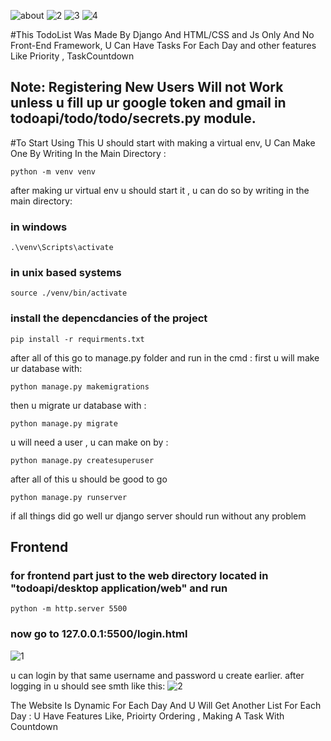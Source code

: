 
![about](https://github.com/Masoom-Wahid/todoapi/assets/121297100/73ef1d4e-2527-4732-b589-634a914222d6)
![2](https://github.com/Masoom-Wahid/todoapi/assets/121297100/49b0492f-350f-4285-b294-e50d96731fd7)
![3](https://github.com/Masoom-Wahid/todoapi/assets/121297100/6a9f92ed-a199-4ab3-86b6-ed0e19416ee0)
![4](https://github.com/Masoom-Wahid/todoapi/assets/121297100/6e126f58-a5f0-479e-a141-a234ee5b9e48)

#This TodoList Was Made By Django And HTML/CSS and Js Only And No Front-End Framework, U Can Have Tasks For Each Day and other features Like Priority , TaskCountdown
## Note: Registering New Users Will not Work unless u fill up ur google token and gmail in todoapi/todo/todo/secrets.py module.
#To Start Using This U should start with making a virtual env, U Can Make One By Writing In the Main Directory :
```
python -m venv venv
```
after making ur virtual env u should start it , u can do so by writing in the main directory:
### in windows
```
.\venv\Scripts\activate
```
### in unix based systems
```
source ./venv/bin/activate
```
### install the depencdancies of the project
```
pip install -r requirments.txt
```

after all of this go to manage.py folder and run in the cmd :
first u  will make ur database with:
```
python manage.py makemigrations
```
then u migrate ur database with :
```
python manage.py migrate
```
u will need a user , u can make on by :
```
python manage.py createsuperuser
```
after all of this u should be good to go
```
python manage.py runserver
```
if all things did go well ur django server should run without any problem 

## Frontend
### for frontend part just to the web directory located in "todoapi/desktop application/web" and run
```
python -m http.server 5500
```

### now go to 127.0.0.1:5500/login.html

![1](https://github.com/Masoom-Wahid/todoapi/assets/121297100/438b9109-94a4-4810-a925-2dfed2a0321c)

u can login by that same username and password u create earlier.
after logging in u should see smth like this:
![2](https://github.com/Masoom-Wahid/todoapi/assets/121297100/caf70ebd-ae0b-475c-95d3-4fa1b2c46f72)
 
The Website Is Dynamic For Each Day And U Will Get Another List For Each Day :
U Have Features Like,  Prioirty Ordering , Making A  Task With Countdown 








